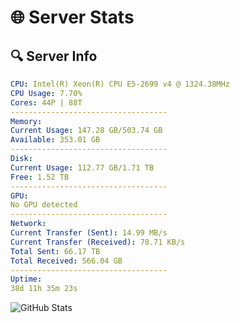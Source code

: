 # 🌐 Server Stats
## 🔍 Server Info
```yaml
CPU: Intel(R) Xeon(R) CPU E5-2699 v4 @ 1324.38MHz
CPU Usage: 7.70%
Cores: 44P | 88T
-----------------------------------
Memory:
Current Usage: 147.28 GB/503.74 GB
Available: 353.01 GB
-----------------------------------
Disk:
Current Usage: 112.77 GB/1.71 TB
Free: 1.52 TB
-----------------------------------
GPU:
No GPU detected
-----------------------------------
Network:
Current Transfer (Sent): 14.99 MB/s
Current Transfer (Received): 78.71 KB/s
Total Sent: 66.17 TB
Total Received: 566.04 GB
-----------------------------------
Uptime:
38d 11h 35m 23s
```
![GitHub Stats](https://img.shields.io/badge/Updated-2025-04-15_08:58:12-blue)